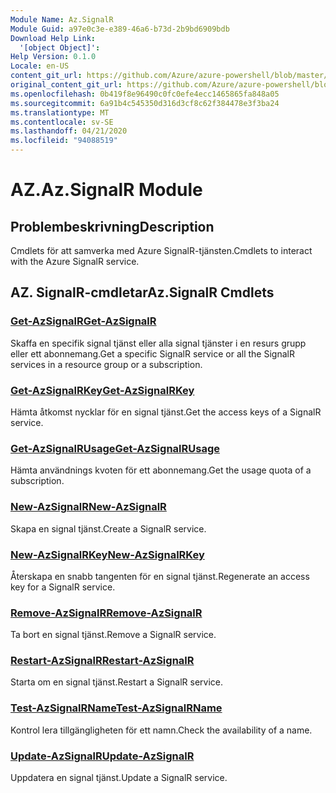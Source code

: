 ```yaml
---
Module Name: Az.SignalR
Module Guid: a97e0c3e-e389-46a6-b73d-2b9bd6909bdb
Download Help Link:
  '[object Object]': 
Help Version: 0.1.0
Locale: en-US
content_git_url: https://github.com/Azure/azure-powershell/blob/master/src/SignalR/SignalR/help/Az.SignalR.md
original_content_git_url: https://github.com/Azure/azure-powershell/blob/master/src/SignalR/SignalR/help/Az.SignalR.md
ms.openlocfilehash: 0b419f8e96490c0fc0efe4ecc1465865fa848a05
ms.sourcegitcommit: 6a91b4c545350d316d3cf8c62f384478e3f3ba24
ms.translationtype: MT
ms.contentlocale: sv-SE
ms.lasthandoff: 04/21/2020
ms.locfileid: "94088519"
---
```

# <span data-ttu-id="8912f-101">AZ.</span><span class="sxs-lookup"><span data-stu-id="8912f-101">Az.SignalR Module</span></span>
## <span data-ttu-id="8912f-102">Problembeskrivning</span><span class="sxs-lookup"><span data-stu-id="8912f-102">Description</span></span>
<span data-ttu-id="8912f-103">Cmdlets för att samverka med Azure SignalR-tjänsten.</span><span class="sxs-lookup"><span data-stu-id="8912f-103">Cmdlets to interact with the Azure SignalR service.</span></span>

## <span data-ttu-id="8912f-104">AZ. SignalR-cmdletar</span><span class="sxs-lookup"><span data-stu-id="8912f-104">Az.SignalR Cmdlets</span></span>
### [<span data-ttu-id="8912f-105">Get-AzSignalR</span><span class="sxs-lookup"><span data-stu-id="8912f-105">Get-AzSignalR</span></span>](Get-AzSignalR.md)
<span data-ttu-id="8912f-106">Skaffa en specifik signal tjänst eller alla signal tjänster i en resurs grupp eller ett abonnemang.</span><span class="sxs-lookup"><span data-stu-id="8912f-106">Get a specific SignalR service or all the SignalR services in a resource group or a subscription.</span></span>

### [<span data-ttu-id="8912f-107">Get-AzSignalRKey</span><span class="sxs-lookup"><span data-stu-id="8912f-107">Get-AzSignalRKey</span></span>](Get-AzSignalRKey.md)
<span data-ttu-id="8912f-108">Hämta åtkomst nycklar för en signal tjänst.</span><span class="sxs-lookup"><span data-stu-id="8912f-108">Get the access keys of a SignalR service.</span></span>

### [<span data-ttu-id="8912f-109">Get-AzSignalRUsage</span><span class="sxs-lookup"><span data-stu-id="8912f-109">Get-AzSignalRUsage</span></span>](Get-AzSignalRUsage.md)
<span data-ttu-id="8912f-110">Hämta användnings kvoten för ett abonnemang.</span><span class="sxs-lookup"><span data-stu-id="8912f-110">Get the usage quota of a subscription.</span></span>

### [<span data-ttu-id="8912f-111">New-AzSignalR</span><span class="sxs-lookup"><span data-stu-id="8912f-111">New-AzSignalR</span></span>](New-AzSignalR.md)
<span data-ttu-id="8912f-112">Skapa en signal tjänst.</span><span class="sxs-lookup"><span data-stu-id="8912f-112">Create a SignalR service.</span></span>

### [<span data-ttu-id="8912f-113">New-AzSignalRKey</span><span class="sxs-lookup"><span data-stu-id="8912f-113">New-AzSignalRKey</span></span>](New-AzSignalRKey.md)
<span data-ttu-id="8912f-114">Återskapa en snabb tangenten för en signal tjänst.</span><span class="sxs-lookup"><span data-stu-id="8912f-114">Regenerate an access key for a SignalR service.</span></span>

### [<span data-ttu-id="8912f-115">Remove-AzSignalR</span><span class="sxs-lookup"><span data-stu-id="8912f-115">Remove-AzSignalR</span></span>](Remove-AzSignalR.md)
<span data-ttu-id="8912f-116">Ta bort en signal tjänst.</span><span class="sxs-lookup"><span data-stu-id="8912f-116">Remove a SignalR service.</span></span>

### [<span data-ttu-id="8912f-117">Restart-AzSignalR</span><span class="sxs-lookup"><span data-stu-id="8912f-117">Restart-AzSignalR</span></span>](Restart-AzSignalR.md)
<span data-ttu-id="8912f-118">Starta om en signal tjänst.</span><span class="sxs-lookup"><span data-stu-id="8912f-118">Restart a SignalR service.</span></span>

### [<span data-ttu-id="8912f-119">Test-AzSignalRName</span><span class="sxs-lookup"><span data-stu-id="8912f-119">Test-AzSignalRName</span></span>](Test-AzSignalRName.md)
<span data-ttu-id="8912f-120">Kontrol lera tillgängligheten för ett namn.</span><span class="sxs-lookup"><span data-stu-id="8912f-120">Check the availability of a name.</span></span>

### [<span data-ttu-id="8912f-121">Update-AzSignalR</span><span class="sxs-lookup"><span data-stu-id="8912f-121">Update-AzSignalR</span></span>](Update-AzSignalR.md)
<span data-ttu-id="8912f-122">Uppdatera en signal tjänst.</span><span class="sxs-lookup"><span data-stu-id="8912f-122">Update a SignalR service.</span></span>

